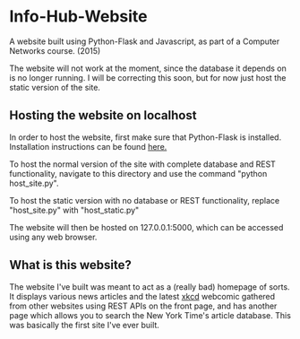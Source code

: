 # Info-Hub-Website
A website built using Python-Flask and Javascript, as part of a Computer Networks course. (2015)

The website will not work at the moment, since the database it depends on is no longer running. I will be correcting this soon, but for now just host the static version of the site.


## Hosting the website on localhost

In order to host the website, first make sure that Python-Flask is installed. Installation instructions can be found [here.](http://flask.pocoo.org/)

To host the normal version of the site with complete database and REST functionality, navigate to this directory and use the command "python host_site.py".

To host the static version with no database or REST functionality, replace "host_site.py" with "host_static.py"

The website will then be hosted on 127.0.0.1:5000, which can be accessed using any web browser.


## What is this website?

The website I've built was meant to act as a (really bad) homepage of sorts. It displays various news articles and the latest [xkcd](https://xkcd.com/) webcomic gathered from other websites using REST APIs on the front page, and has another page which allows you to search the New York Time's article database. This was basically the first site I've ever built.